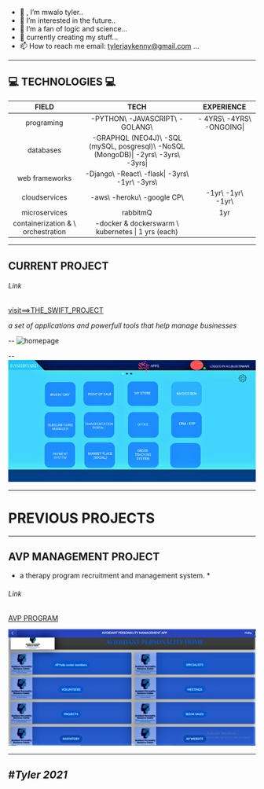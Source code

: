- 👋 , I’m mwalo tyler..
- 👀 I’m interested in the future..
- 🌱 I’m a fan of logic and science...
- 💞️ currently creating my stuff... 
- 📫 How to reach me  <a> email: tylerjaykenny@gmail.com </a>...

<!---
tylerjay254/tylerjay254 is a ✨ special ✨ repository; no one in the universe has/can have it apart from tyler254
--->
---
💻 TECHNOLOGIES 💻
---
| FIELD | TECH | EXPERIENCE |
| :---: | :---:| :---:      |
| programing | -PYTHON\ -JAVASCRIPT\ -GOLANG\ | - 4YRS\ -4YRS\ -ONGOING\|
| databases  |-GRAPHQL (NEO4J)\ -SQL (mySQL, posgresql)\ -NoSQL (MongoDB)\| -2yrs\ -3yrs\ -3yrs\|
| web frameworks | -Django\ -React\ -flask\| -3yrs\ -1yr\ -3yrs\ |
| cloudservices | -aws\ -heroku\ -google CP\ | -1yr\ -1yr\ -1yr\  |
| microservices | rabbitmQ | 1yr|
| containerization & \ orchestration| -docker & dockerswarm \ kubernetes \| 1 yrs (each) 

---
  CURRENT PROJECT 
---
###### Link

[visit==>THE_SWIFT_PROJECT]( https://theswiftproject.herokuapp.com) 

*a set of applications and powerfull tools that help manage businesses*
  
--
![homepage](/gallery/1.png)

--
![DASHPAGE](/gallery/HOME.PNG)
  

---
  # PREVIOUS PROJECTS
---
 
 ## AVP MANAGEMENT PROJECT
 
 * a therapy program recruitment and management system. *
 ###### Link
 [AVP PROGRAM ](HTTPS://WWW.AVOIDANTS.ORG)
 
 ![DASHBOARD]( /gallery/homepage.PNG)
 
 ---
  #*Tyler 2021*
 ---
 




  
